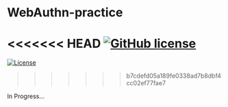 # WebAuthn-practice

<<<<<<< HEAD
[![GitHub license](https://img.shields.io/badge/license-BSD-blue.svg)](https://raw.githubusercontent.com/snakaya/WebAuthn-practice/master/LICENSE)
=======
[![License](https://img.shields.io/badge/License-BSD%203--Clause-blue.svg)](https://opensource.org/licenses/BSD-3-Clause)
>>>>>>> b7cdefd05a189fe0338ad7b8dbf4cc02ef77fae7


In Progress...
